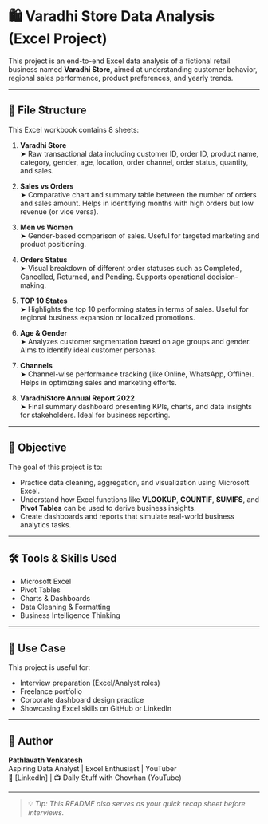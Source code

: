 
# 🛍️ Varadhi Store Data Analysis (Excel Project)

This project is an end-to-end Excel data analysis of a fictional retail business named **Varadhi Store**, aimed at understanding customer behavior, regional sales performance, product preferences, and yearly trends.

---

## 📁 File Structure

This Excel workbook contains 8 sheets:

1. **Varadhi Store**  
   ➤ Raw transactional data including customer ID, order ID, product name, category, gender, age, location, order channel, order status, quantity, and sales.

2. **Sales vs Orders**  
   ➤ Comparative chart and summary table between the number of orders and sales amount. Helps in identifying months with high orders but low revenue (or vice versa).

3. **Men vs Women**  
   ➤ Gender-based comparison of sales. Useful for targeted marketing and product positioning.

4. **Orders Status**  
   ➤ Visual breakdown of different order statuses such as Completed, Cancelled, Returned, and Pending. Supports operational decision-making.

5. **TOP 10 States**  
   ➤ Highlights the top 10 performing states in terms of sales. Useful for regional business expansion or localized promotions.

6. **Age & Gender**  
   ➤ Analyzes customer segmentation based on age groups and gender. Aims to identify ideal customer personas.

7. **Channels**  
   ➤ Channel-wise performance tracking (like Online, WhatsApp, Offline). Helps in optimizing sales and marketing efforts.

8. **VaradhiStore Annual Report 2022**  
   ➤ Final summary dashboard presenting KPIs, charts, and data insights for stakeholders. Ideal for business reporting.

---

## 🎯 Objective

The goal of this project is to:
- Practice data cleaning, aggregation, and visualization using Microsoft Excel.
- Understand how Excel functions like **VLOOKUP**, **COUNTIF**, **SUMIFS**, and **Pivot Tables** can be used to derive business insights.
- Create dashboards and reports that simulate real-world business analytics tasks.

---

## 🛠 Tools & Skills Used

- Microsoft Excel
- Pivot Tables
- Charts & Dashboards
- Data Cleaning & Formatting
- Business Intelligence Thinking

---

## 🧠 Use Case

This project is useful for:
- Interview preparation (Excel/Analyst roles)
- Freelance portfolio
- Corporate dashboard design practice
- Showcasing Excel skills on GitHub or LinkedIn

---

## 📌 Author

**Pathlavath Venkatesh**  
Aspiring Data Analyst | Excel Enthusiast | YouTuber  
🔗 [LinkedIn] | 📺 Daily Stuff with Chowhan (YouTube)

---

> 💡 *Tip: This README also serves as your quick recap sheet before interviews.*

